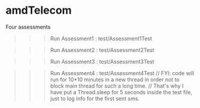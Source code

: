 # amdTelecom

Four assessments


>>> Run Assessment1 : test/Assessment1Test


>>> Run Assessment2 : test/Assessment2Test

>>> Run Assessment3 : test/Assessment3Test

>>> Run Assessment4 : test/Assessment4Test
 // FYI: code will run for 10*10 minutes in a new thread in order not to block main thread for such a long time.
 // That's why I have put a Thread.sleep for 5 seconds inside the test file, just to log info for the first sent sms.

